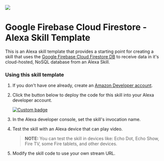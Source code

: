 ![](https://raw.githubusercontent.com/dabblelab/amazon-comprehend-medical-diagnosis-example-alexa-skill/main/image.png)

# Google Firebase Cloud Firestore - Alexa Skill Template

This is an Alexa skill template that provides a starting point for creating a skill that uses the [Google Firebase Cloud Firestore DB](https://www.googleadservices.com/pagead/aclk?sa=L&ai=DChcSEwjWw9OW-ZLyAhWLfisKHVo3Al8YABAAGgJzZg&ohost=www.google.com&cid=CAESQOD2pjK1GJ3HWI7-Ek_KDKQXxz6g4TI1dpGuqIBdl5BasiyttyI6QI3CNzM0DpTH6cKra4erweOUaqjr4OgZX7Q&sig=AOD64_0fI2QP070dW-4a0e7Flwynp9ng7w&q&adurl&ved=2ahUKEwjdpMyW-ZLyAhUQyDgGHcmZBfoQ0Qx6BAgCEAE) to receive data in it's cloud-hosted, NoSQL database from an Alexa Skill.

### Using this skill template

1. If you don't have one already, create an [Amazon Developer account](https://developer.amazon.com/).

2. Click the button below to deploy the code for this skill into your Alexa developer account.

   [![Custom badge](https://img.shields.io/endpoint?url=https://badges-shields-io-88j4y07yzimq.runkit.sh)](https://deploy.dabble.dev/deploy/v2/dochwcfuey)

3. In the Alexa developer console, set the skill's invocation name.

4. Test the skill with an Alexa device that can play video.

   > **NOTE:** You can test the skill in devices like: Echo Dot, Echo Show, Fire TV, some Fire tablets, and other devices.

5. Modify the skill code to use your own stream URL.



